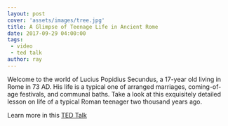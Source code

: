 ```yaml
---
layout: post
cover: 'assets/images/tree.jpg'
title: A Glimpse of Teenage Life in Ancient Rome
date: 2017-09-29 04:00:00
tags: 
 - video
 - ted talk
author: ray
---
```




Welcome to the world of Lucius Popidius Secundus, a 17-year old living in Rome in 73 AD. His life is a typical one of arranged marriages, coming-of-age festivals, and communal baths. Take a look at this exquisitely detailed lesson on life of a typical Roman teenager two thousand years ago.

Learn more in this [TED Talk](https://ed.ted.com/lessons/a-glimpse-of-teenage-life-in-ancient-rome-ray-laurence)

<amp-youtube width="480"
  height="270"
  layout="responsive"
  data-videoid="juWYhMoDTN0">
</amp-youtube>

